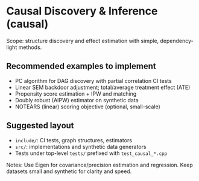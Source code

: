 # Causal Discovery & Inference (causal)

Scope: structure discovery and effect estimation with simple, dependency-light methods.

## Recommended examples to implement
- PC algorithm for DAG discovery with partial correlation CI tests
- Linear SEM backdoor adjustment; total/average treatment effect (ATE)
- Propensity score estimation + IPW and matching
- Doubly robust (AIPW) estimator on synthetic data
- NOTEARS (linear) scoring objective (optional, small-scale)

## Suggested layout
- `include/`: CI tests, graph structures, estimators
- `src/`: implementations and synthetic data generators
- Tests under top-level `tests/` prefixed with `test_causal_*.cpp`

Notes: Use Eigen for covariance/precision estimation and regression. Keep datasets small and synthetic for clarity and speed.
